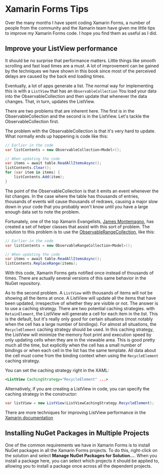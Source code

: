 # Xamarin Forms Tips

Over the many months I have spent coding Xamarin Forms, a number of people
from the community and the Xamarin team have given me little tips to improve
my Xamarin Forms code.  I hope you find them as useful as I did.

## Improve your ListView performance

It should be no surprise that performance matters.  Little things like smooth
scrolling and fast load times are a must.  A lot of improvement can be gained
by the techniques we have shown in this book since most of the perceived delays
are caused by the back end loading times.

Eventually, a lot of apps generate a list.  The normal way for implementing
this is with a `ListView` that has an `ObservableCollection`  You load your
data into the ObservableCollection and then update that whenever the data
changes.  That, in turn, updates the ListView.

There are two problems that are inherent here.  The first is in the ObservableCollection
and the second is in the ListView.  Let's tackle the ObservableCollection first.

The problem with the ObservableCollection is that it's very hard to update.
What normally ends up happening is code like this:

```csharp
// Earlier in the code
var listContents = new ObservableCollection<Model>();

// When updating the code
var items = await table.ReadAllItemsAsync();
listContents.Clear();
for (var item in items) {
    listContents.Add(item);
}
```

The point of the ObservableCollection is that it emits an event whenever the
list changes.  In the case where the table has thousands of entries, thousands
of events will cause thousands of redraws, causing a major slow down in your
code that you probably won't know until you have a large enough data set to
note the problem.

Fortunately, one of the top Xamarin Evangelists, [James Montemagno][1], has
created a set of helper classes that assist with this sort of problem.  The
solution to this problem is to use the [ObservableRangeCollection][2], like
this:

```csharp
// Earlier in the code
var listContents = new ObservableRangeCollection<Model>();

// When updating the code
var items = await table.ReadAllItemsAsync();
listContents.ReplaceRange(items);
```

With this code, Xamarin Forms gets notified once instead of thousands of times.
There are actually several versions of this same behavior in the NuGet repository.

As to the second problem.  A `ListView` with thousands of items will not be
showing all the items at once.  A ListView will update all the items that have
been updated, irrespective of whether they are visible or not.  The answer is
to use a caching strategy.  There are two potential caching strategies.  with
`RetainElement`, the ListView will generate a cell for each item in the list.
This is the default, but it's really only good for certain situations (most
notably when the cell has a large number of bindings).  For almost all situations,
the `RecycleElement` caching strategy should be used.  In this caching strategy,
the ListView will minimize the memory foot print and execution speed by only
updating cells when they are in the viewable area.  This is good pretty much
all the time, but explicitly when the cell has a small number of bindings or
when each cell in the list has the same template.  All data about the cell must
come from the binding context when using the `RecycleElement` caching strategy.

You can set the caching strategy right in the XAML:

```xml
<ListView CachingStrategy="RecycleElement" ...>
```

Alternatively, if you are creating a ListView in code, you can specify the
caching strategy in the constructor:

```csharp
var listView = new ListView(ListViewCachingStrategy.RecycleElement);
```

There are more techniques for improving ListView performance in the
[Xamarin documentation][3]

## Installing NuGet Packages in Multiple Projects

One of the common requirements we have in Xamarin Forms is to install NuGet packages
in all the Xamarin Forms projects.  To do this, right-click on the solution and select
**Manage NuGet Packages for Solution...**.  When you install a package here, you can
select which projects it should be applied to, allowing you to install a package once
across all the dependent projects.



[1]: https://github.com/jamesmontemagno
[2]: https://github.com/jamesmontemagno/mvvm-helpers/blob/35f0ddd7e739eb5daed3c90cae1334d3e674229b/MvvmHelpers/ObservableRangeCollection.cs
[3]: https://developer.xamarin.com/guides/xamarin-forms/user-interface/listview/performance/
